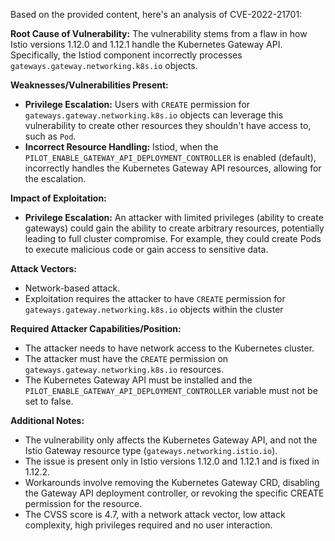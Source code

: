 Based on the provided content, here's an analysis of CVE-2022-21701:

**Root Cause of Vulnerability:**
The vulnerability stems from a flaw in how Istio versions 1.12.0 and 1.12.1 handle the Kubernetes Gateway API. Specifically, the Istiod component incorrectly processes `gateways.gateway.networking.k8s.io` objects.

**Weaknesses/Vulnerabilities Present:**
- **Privilege Escalation:** Users with `CREATE` permission for `gateways.gateway.networking.k8s.io` objects can leverage this vulnerability to create other resources they shouldn't have access to, such as `Pod`.
- **Incorrect Resource Handling:** Istiod, when the `PILOT_ENABLE_GATEWAY_API_DEPLOYMENT_CONTROLLER` is enabled (default), incorrectly handles the Kubernetes Gateway API resources, allowing for the escalation.

**Impact of Exploitation:**
- **Privilege Escalation:** An attacker with limited privileges (ability to create gateways) could gain the ability to create arbitrary resources, potentially leading to full cluster compromise. For example, they could create Pods to execute malicious code or gain access to sensitive data.

**Attack Vectors:**
- Network-based attack.
- Exploitation requires the attacker to have `CREATE` permission for `gateways.gateway.networking.k8s.io` objects within the cluster

**Required Attacker Capabilities/Position:**
-  The attacker needs to have network access to the Kubernetes cluster.
- The attacker must have the `CREATE` permission on `gateways.gateway.networking.k8s.io` resources.
- The Kubernetes Gateway API must be installed and the `PILOT_ENABLE_GATEWAY_API_DEPLOYMENT_CONTROLLER` variable must not be set to false.

**Additional Notes:**
- The vulnerability only affects the Kubernetes Gateway API, and not the Istio Gateway resource type (`gateways.networking.istio.io`).
- The issue is present only in Istio versions 1.12.0 and 1.12.1 and is fixed in 1.12.2.
- Workarounds involve removing the Kubernetes Gateway CRD, disabling the Gateway API deployment controller, or revoking the specific CREATE permission for the resource.
- The CVSS score is 4.7, with a network attack vector, low attack complexity, high privileges required and no user interaction.